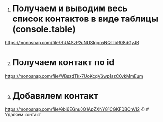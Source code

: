 1) # Получаем и выводим весь список контактов в виде таблицы (console.table)
https://monosnap.com/file/zhU4SzP2uNUSlqgn5NQTIbRQ8dGyJB

2) # Получаем контакт по id
https://monosnap.com/file/WBszdTkx7UoKcqVGwp1szC0vkMmEum

3) # Добавялем контакт
https://monosnap.com/file/Gbl6EGnu0Q1ApZXNY81CGKFQBCnVI2
4) # Удаляем контакт